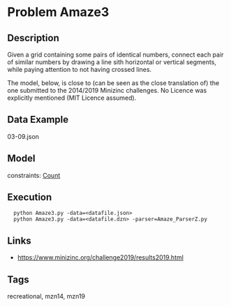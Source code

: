 # Problem Amaze3
## Description
Given a grid containing some pairs of identical numbers, connect each pair of similar numbers by drawing a line sith horizontal or vertical segments,
while paying attention to not having crossed lines.

The model, below, is close to (can be seen as the close translation of) the one submitted to the 2014/2019 Minizinc challenges.
No Licence was explicitly mentioned (MIT Licence assumed).

## Data Example
  03-09.json

## Model
  constraints: [Count](http://pycsp.org/documentation/constraints/Count)

## Execution
```
  python Amaze3.py -data=<datafile.json>
  python Amaze3.py -data=<datafile.dzn> -parser=Amaze_ParserZ.py
```

## Links
  - https://www.minizinc.org/challenge2019/results2019.html

## Tags
  recreational, mzn14, mzn19
